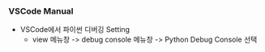 ### VSCode Manual

- VSCode에서 파이썬 디버깅 Setting
	- view 메뉴창 -> debug console 메뉴창 -> Python Debug Console 선택